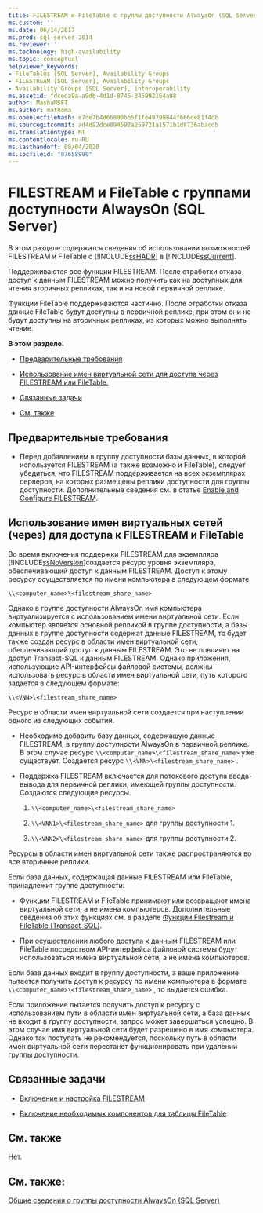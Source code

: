 ```yaml
---
title: FILESTREAM и FileTable с группы доступности AlwaysOn (SQL Server) | Документация Майкрософт
ms.custom: ''
ms.date: 06/14/2017
ms.prod: sql-server-2014
ms.reviewer: ''
ms.technology: high-availability
ms.topic: conceptual
helpviewer_keywords:
- FileTables [SQL Server], Availability Groups
- FILESTREAM [SQL Server], Availability Groups
- Availability Groups [SQL Server], interoperability
ms.assetid: fdceda9a-a9db-4d1d-8745-345992164a98
author: MashaMSFT
ms.author: mathoma
ms.openlocfilehash: e7de7b4d66890bb5f1fe49799844f666de81f4db
ms.sourcegitcommit: ad4d92dce894592a259721a1571b1d8736abacdb
ms.translationtype: MT
ms.contentlocale: ru-RU
ms.lasthandoff: 08/04/2020
ms.locfileid: "87658990"
---
```

# <a name="filestream-and-filetable-with-alwayson-availability-groups-sql-server"></a>FILESTREAM и FileTable с группами доступности AlwaysOn (SQL Server)
  В этом разделе содержатся сведения об использовании возможностей FILESTREAM и FileTable с [!INCLUDE[ssHADR](../../../includes/sshadr-md.md)] в [!INCLUDE[ssCurrent](../../../includes/sscurrent-md.md)].  
  
 Поддерживаются все функции FILESTREAM. После отработки отказа доступ к данным FILESTREAM можно получить как на доступных для чтения вторичных репликах, так и на новой первичной реплике.  
  
 Функции FileTable поддерживаются частично. После отработки отказа данные FileTable будут доступны в первичной реплике, при этом они не будут доступны на вторичных репликах, из которых можно выполнять чтение.  
  
 **В этом разделе.**  
  
-   [Предварительные требования](#Prerequisites)  
  
-   [Использование имен виртуальной сети для доступа через FILESTREAM или FileTable.](#vnn)  
  
-   [Связанные задачи](#RelatedTasks)  
  
-   [См. также](#RelatedContent)  
  
##  <a name="prerequisites"></a><a name="Prerequisites"></a> Предварительные требования  
  
-   Перед добавлением в группу доступности базы данных, в которой используется FILESTREAM (а также возможно и FileTable), следует убедиться, что FILESTREAM поддерживается на всех экземплярах серверов, на которых размещены реплики доступности для группы доступности. Дополнительные сведения см. в статье [Enable and Configure FILESTREAM](../../../relational-databases/blob/enable-and-configure-filestream.md).  
  
##  <a name="using-virtual-network-names-vnns-for-filestream-and-filetable-access"></a><a name="vnn"></a>Использование имен виртуальных сетей (через) для доступа к FILESTREAM и FileTable  
 Во время включения поддержки FILESTREAM для экземпляра [!INCLUDE[ssNoVersion](../../../includes/ssnoversion-md.md)]создается ресурс уровня экземпляра, обеспечивающий доступ к данным FILESTREAM. Доступ к этому ресурсу осуществляется по имени компьютера в следующем формате.  
  
 `\\<computer_name>\<filestream_share_name>`  
  
 Однако в группе доступности AlwaysOn имя компьютера виртуализируется с использованием имени виртуальной сети. Если компьютер является основной репликой в группе доступности, а базы данных в группе доступности содержат данные FILESTREAM, то будет также создан ресурс в области имен виртуальной сети, обеспечивающий доступ к данным FILESTREAM. Это не повлияет на доступ Transact-SQL к данным FILESTREAM. Однако приложения, использующие API-интерфейсы файловой системы, должны использовать ресурс в области имен виртуальной сети, путь которого задается в следующем формате:  
  
 `\\<VNN>\<filestream_share_name>`  
  
 Ресурс в области имен виртуальной сети создается при наступлении одного из следующих событий.  
  
-   Необходимо добавить базу данных, содержащую данные FILESTREAM, в группу доступности AlwaysOn в первичной реплике. В этом случае ресурс `\\<computer_name>\<filestream_share_name>` уже существует. Создается ресурс `\\<VNN>\<filestream_share_name>` .  
  
-   Поддержка FILESTREAM включается для потокового доступа ввода-вывода для первичной реплики, имеющей группы доступности. Создаются следующие ресурсы.  
  
    1.  `\\<computer_name>\<filestream_share_name>`  
  
    2.  `\\<VNN1>\<filestream_share_name>` для группы доступности 1.  
  
    3.  `\\<VNN2>\<filestream_share_name>` для группы доступности 2.  
  
 Ресурсы в области имен виртуальной сети также распространяются во все вторичные реплики.  
  
 Если база данных, содержащая данные FILESTREAM или FileTable, принадлежит группе доступности:  
  
-   Функции FILESTREAM и FileTable принимают или возвращают имена виртуальной сети, а не имена компьютеров. Дополнительные сведения об этих функциях см. в разделе [Функции Filestream и FileTable (Transact-SQL)](/sql/relational-databases/system-functions/filestream-and-filetable-functions-transact-sql).  
  
-   При осуществлении любого доступа к данным FILESTREAM или FileTable посредством API-интерфейса файловой системы будут использоваться имена виртуальной сети, а не имена компьютеров.  
  
 Если база данных входит в группу доступности, а ваше приложение пытается получить доступ к ресурсу по имени компьютера в формате `\\<computer_name>\<filestream_share_name>` , то выдается ошибка.  
  
 Если приложение пытается получить доступ к ресурсу с использованием пути в области имен виртуальной сети, а база данных не входит в группу доступности, запрос может завершиться успешно. В этом случае имя виртуальной сети будет разрешено в имя компьютера. Однако так поступать не рекомендуется, поскольку путь в области имен виртуальной сети перестанет функционировать при удалении группы доступности.  
  
##  <a name="related-tasks"></a><a name="RelatedTasks"></a> Связанные задачи  
  
-   [Включение и настройка FILESTREAM](../../../relational-databases/blob/enable-and-configure-filestream.md)  
  
-   [Включение необходимых компонентов для таблицы FileTable](../../../relational-databases/blob/enable-the-prerequisites-for-filetable.md)  
  
##  <a name="related-content"></a><a name="RelatedContent"></a> См. также  
 Нет.  
  
## <a name="see-also"></a>См. также:  
 [Общие сведения о группы доступности AlwaysOn &#40;SQL Server&#41;](overview-of-always-on-availability-groups-sql-server.md)  
  
  
